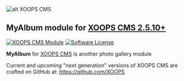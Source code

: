 ![alt XOOPS CMS](https://xoops.org/images/logoXoopsPhp81.png)
## MyAlbum module for  [XOOPS CMS 2.5.10+](https://xoops.org)
[![XOOPS CMS Module](https://img.shields.io/badge/XOOPS%20CMS-Module-blue.svg)](https://xoops.org)
[![Software License](https://img.shields.io/badge/license-GPL-brightgreen.svg?style=flat)](https://www.gnu.org/licenses/gpl-2.0.html)

**MyAlbum** for [XOOPS CMS](https://xoops.org) is another photo gallery module

Current and upcoming "next generation" versions of XOOPS CMS are crafted on GitHub at: https://github.com/XOOPS
